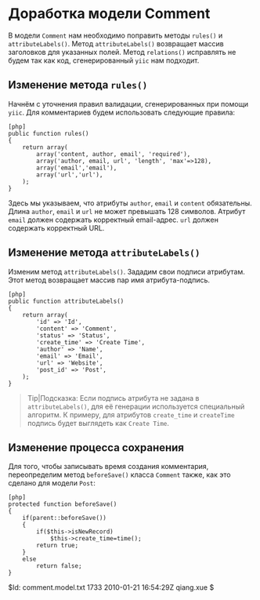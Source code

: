 Доработка модели Comment
========================

В модели `Comment` нам необходимо поправить методы `rules()` и `attributeLabels()`.
Метод `attributeLabels()` возвращает массив заголовков для указанных полей.
Метод `relations()` исправлять не будем так как код, сгенерированный `yiic` нам
подходит.

Изменение метода `rules()`
--------------------------

Начнём с уточнения правил валидации, сгенерированных при помощи `yiic`.
Для комментариев будем использовать следующие правила:

~~~
[php]
public function rules()
{
	return array(
		array('content, author, email', 'required'),
		array('author, email, url', 'length', 'max'=>128),
		array('email','email'),
		array('url','url'),
	);
}
~~~

Здесь мы указываем, что атрибуты `author`, `email` и `content` обязательны.
Длина `author`, `email` и `url` не может превышать 128 символов. Атрибут `email`
должен содержать корректный email-адрес. `url` должен содержать корректный URL.


Изменение метода `attributeLabels()`
------------------------------------

Изменим метод `attributeLabels()`. Зададим свои подписи атрибутам. Этот метод
возвращает массив пар имя атрибута-подпись.

~~~
[php]
public function attributeLabels()
{
	return array(
		'id' => 'Id',
		'content' => 'Comment',
		'status' => 'Status',
		'create_time' => 'Create Time',
		'author' => 'Name',
		'email' => 'Email',
		'url' => 'Website',
		'post_id' => 'Post',
	);
}
~~~

> Tip|Подсказка: Если подпись атрибута не задана в `attributeLabels()`,
для её генерации используется специальный алгоритм. К примеру, для
атрибутов `create_time` и `createTime` подпись будет выглядеть как
`Create Time`.


Изменение процесса сохранения
-----------------------------

Для того, чтобы записывать время создания комментария, переопределим
метод `beforeSave()` класса `Comment` также, как это сделано для модели `Post`:

~~~
[php]
protected function beforeSave()
{
	if(parent::beforeSave())
	{
		if($this->isNewRecord)
			$this->create_time=time();
		return true;
	}
	else
		return false;
}
~~~


<div class="revision">$Id: comment.model.txt 1733 2010-01-21 16:54:29Z qiang.xue $</div>
